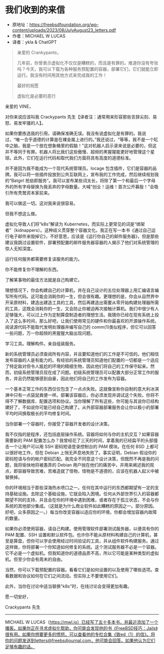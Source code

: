 # 我们收到的来信

- 原地址：<https://freebsdfoundation.org/wp-content/uploads/2023/08/JulyAugust23_letters.pdf>
- 作者：MICHAEL W LUCAS
- 译者：ykla & ChatGPT

> 亲爱的 Crankypants，
>
> 几年前，你曾表示虚拟化不仅仅是糟糕的，而且是有罪的。难道你没有夸张吗？今天，我可以下载为各种服务预配置的容器，部署它们，它们就能立即运行。我没有时间用其他方式来完成我的工作！
>
> 最好的祝愿
> 
> 虚拟化是必要的恶行

亲爱的 VINE，

对你来说应该叫我 Crackypants 先生【译者注：通常用来形容那些言辞尖刻、易怒、易发牢骚的人】。

如果你要拣选我的引用，请确保准确无误。我没有说虚拟化是有罪的。我说过，“唯一合乎道德的计算是在裸金属上进行的。”我还说过，“等等，我不是一个缸中之脑，我是一个放在想象桶里的假脑！”这对机器人启示录来说是必要的，但这并不等同于有罪。机器人将比我们这些傲慢、超频的黑猩猩能更好地管理这个星球。此外，它们在运行代码和取代我们方面将具有高度的道德标准。

并不是因为我不能成为一个现代系统管理员。Iocage 包含插件，它们是容器的品牌。我可以将一些插件投放到公共互联网上，宣布我的工作完成，然后继续规划我的“Batgirl 抢劫即服务”。我可以宣布某些词太长，将除了第一个和最后一个字母外的所有字母替换为我丢弃的字母数量。大喊“创业！运维！首次公开募股！”会吸引所有秃鹫资本家前来。

我可以做这一切。这对我来说很容易。

但我不想这么做。

虚拟化导致人们将“k8s”解读为 Kubernetes，而实际上更常见的词是“绑架者”（kidnappers）。这种歧义贯穿整个容器文化。我正在写一本书《通过自己运行电子邮件来毁掉它》，不好意思，应该是《运行你自己的邮件服务器》，但是那些建议我跳过设置软件，部署预配置的邮件服务器容器的人揭示了他们对系统管理的惊人无知深度。

运行任何服务都需要修复该服务的能力。

你不能修复你不理解的东西。

了解某事物的最佳方法就是自己构建它。

理想情况下，你会构建自己的计算机，并在自己设计的五位处理器上用汇编语言编写所有代码。这可能会消耗你的一生，但会很有趣。更理想的是，你会从自然界中开采原材料，建造出建造工具的工具，然后再建造出需要从零开始构建处理器所需的工具，这既会消耗你的一生，又会防止你被迫再次接触计算机。我们中很少有人足够强大，可以过上作为定制算盘制造者的理想生活。我猜你已经在现有系统上投入了这么多时间，那么好吧，让我们使用常见的硬件和你最喜欢的开源操作系统。阅读源代码不能取代发明处理器并编写自己的 comm(1)类似程序，但它可以回答一些问题，万一你超频的黑猩猩大脑出现问题。

学习工具。理解构件。亲自组装服务。

新的系统管理员必须查阅所有内容，并且要知道他们的工作是不可信的。他们相信发布容器的人是有能力的。有经验的系统管理员知道他们配置的一切都是一个适应了特定敌对但令人尴尬的环境的精细生物，因此他们将自己的工作保守起来。然而，初级系统管理员现在成了问题。初级系统管理员可以配置大部分正常工作的服务，并且仍然能够感到自豪，因此他们将自己的工作发布为容器。

一个基本正常工作的东西仅仅包含了一点点失败。这就像宣称你自制的意大利冰淇淋中只有一点袋鼠粪便一样。部署该容器后，你必须发现并调试这个失败。你将不得不了解数据库、配置选项和协议。当你理解了所有这些，你可能与其说你已经构建好了，不如说你可能已经自己构建了。从外部容器部署服务会让你以极小的部署平均时间换取极长的平均修复时间。

当你部署一个容器时，你接受了容器开发者的设计决策。

我不仅指的是程序，还包括底层操作系统。容器将如何与你的主机交互？如果容器需要新的 PAM 配置怎么办？我曾经花了三天的时间，拿着我的已经扁平的头部撞击一个让用户可以用 SSH 密码短语登录控制台的 PAM 模块。在任何 BSD 上都可以很好地工作，但在 Debian 上悄无声息地失败了。事实证明，Debian 假设你的密码短语与你的帐户密码匹配。我完全不同意这个设计决策，但既然不再是我的问题，我将愉快地将被愚弄的 Debian 用户抛在他们的痛苦中，并用来阐述我的观点，即容器导致苦难，苦难造就了怪物，怪物是不道德的，应该在机器人起义中被替换掉。

你的环境相当于那些深海热水喷口之一。任何在其中运行的东西都期望有一定的支持基础设施。去除这个基础设施，它就会陷入困境。任何从外部世界引入的容器都期望不同的支持，并且会在你的环境中遇到困难，或者存在于孤立状态，不会与你系统的其他部分集成。（这就是为什么商业软件如此糟糕的原因之一。部分原因。好吧，众多原因之一。）每当你改变容器以适应你的环境，你都会增加容器内故障的数量。

如果你必须使用容器，请自己构建。使用管理软件部署测试服务器，以便具有你的 PAM 配置、SSH 设置和默认软件包。也许你不能从原材料构建自己的计算机，甚至是算盘，但你可以学会使用经过时间验证的工具，并从组件软件构建服务。通过这样做，你将部署一个你知道如何修复的系统。这个测试服务器不必是一个容器。它不必是一个虚拟机。但我知道你的道德品质不高，所以它可能是某种类型的虚拟机。但至少你会有周末的自由。

当然，你可以下载预配置的容器。看看它们是如何设置的以及使用了哪些选项。查看数据和协议如何在它们之间流动。但实际上不要使用它们。

此外，当你在讨论中适当替换"k8s"时，在线讨论会变得更加有趣。

愿一切安好，

Crackypants 先生

---

MICHAEL W LUCAS（https://mwl.io）已经写了五十多本书，并最近添加了一个播客。如果你正在寻求虚拟化帮助，你可能会发现他的书《FreeBSD技巧：Jails》很有用。如果你想要更多的愤怒，可以查看他的专栏合集《致ed（1）的信》。将你的问题发送到letters@freebsdjournal.com，他可能会回答。如果他认为它们足够有趣的话。
